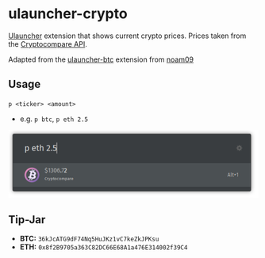 # ulauncher-crypto
[Ulauncher](https://ulauncher.io) extension that shows current crypto prices. 
Prices taken from the [Cryptocompare API](https://www.cryptocompare.com/).

Adapted from the [ulauncher-btc](https://github.com/noam09/ulauncher-btc) extension from [noam09](https://github.com/noam09)

## Usage
`p <ticker> <amount>`
- e.g. `p btc`, `p eth 2.5`

![ulauncher-btc extension screenshot](screenshot.png)

## Tip-Jar
- **BTC:** `36kJcATG9dF74Nq5HuJKz1vC7keZkJPKsu`
- **ETH:** `0x8f2B9705a363C82DC66E68A1a476E314002f39C4`
